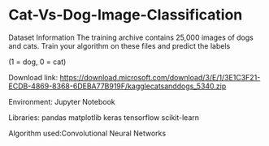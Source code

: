 # Cat-Vs-Dog-Image-Classification
Dataset Information
The training archive contains 25,000 images of dogs and cats. Train your algorithm on these files and predict the labels

(1 = dog, 0 = cat)

Download link: https://download.microsoft.com/download/3/E/1/3E1C3F21-ECDB-4869-8368-6DEBA77B919F/kagglecatsanddogs_5340.zip

Environment: Jupyter Notebook

Libraries:
pandas
matplotlib
keras
tensorflow
scikit-learn

Algorithm used:Convolutional Neural Networks
